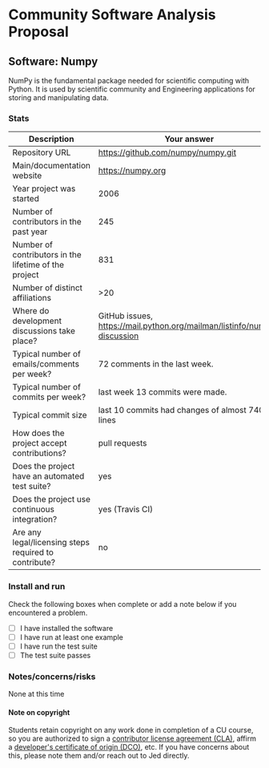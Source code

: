 # Community Software Analysis Proposal

## Software: Numpy

NumPy is the fundamental package needed for scientific computing with Python. It is used by scientific community and Engineering applications for storing and manipulating data.

### Stats

| Description | Your answer |
|---------|-----------|
| Repository URL |https://github.com/numpy/numpy.git|
| Main/documentation website |  https://numpy.org  |
| Year project was started | 2006  |
| Number of contributors in the past year | 245 |
| Number of contributors in the lifetime of the project | 831  |
| Number of distinct affiliations | >20 |
| Where do development discussions take place? |GitHub issues, https://mail.python.org/mailman/listinfo/numpy-discussion|
| Typical number of emails/comments per week? | 72 comments in the last week.  |
| Typical number of commits per week? | last week 13 commits were made. |
| Typical commit size | last 10 commits had changes of almost 740 lines |
| How does the project accept contributions? | pull requests |
| Does the project have an automated test suite? | yes |
| Does the project use continuous integration? | yes (Travis CI)|
| Are any legal/licensing steps required to contribute? | no |

### Install and run

Check the following boxes when complete or add a note below if you
encountered a problem.

- [ ] I have installed the software
- [ ] I have run at least one example
- [ ] I have run the test suite
- [ ] The test suite passes

### Notes/concerns/risks

 None at this time

#### Note on copyright
Students retain copyright on any work done in completion of a CU
course, so you are authorized to sign a [contributor license
agreement (CLA)](https://en.wikipedia.org/wiki/Contributor_License_Agreement),
affirm a [developer's certificate of
origin (DCO)](https://en.wikipedia.org/wiki/Developer_Certificate_of_Origin),
etc.  If you have concerns about this, please note them and/or reach
out to Jed directly.
